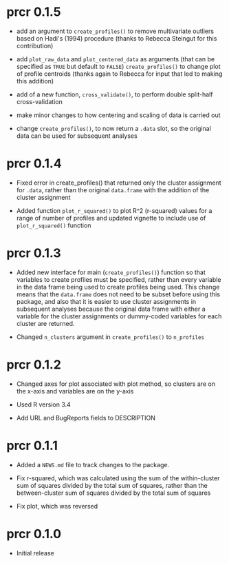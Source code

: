 # prcr 0.1.5

* add an argument to `create_profiles()` to remove multivariate outliers based on Hadi's (1994) procedure (thanks to Rebecca Steingut for this contribution)

* add `plot_raw_data` and `plot_centered_data` as arguments (that can be specified as `TRUE` but default to `FALSE`) `create_profiles()` to change plot of profile centroids (thanks again to Rebecca for input that led to making this addition)

* add of a new function, `cross_validate()`, to perform double split-half cross-validation

* make minor changes to how centering and scaling of data is carried out

* change `create_profiles()`, to now return a `.data` slot, so the original data can be used for subsequent analyses

# prcr 0.1.4

* Fixed error in create_profiles() that returned only the cluster assignment for `.data`, rather than the original `data.frame` with the addition of the cluster assignment

* Added function `plot_r_squared()` to plot R^2 (r-squared) values for a range of number of profiles and updated vignette to include use of `plot_r_squared()` function

# prcr 0.1.3

* Added new interface for main (`create_profiles()`) function so that variables to create profiles must be specified, rather than every variable in the data frame being used to create profiles being used. This change means that the `data.frame` does not need to be subset before using this package, and also that it is easier to use cluster assignments in subsequent analyses because the original data frame with either a variable for the cluster assignments or dummy-coded variables for each cluster are returned.

* Changed `n_clusters` argument in `create_profiles()` to `n_profiles`

# prcr 0.1.2

* Changed axes for plot associated with plot method, so clusters are on the x-axis and variables are on the y-axis

* Used R version 3.4

* Add URL and BugReports fields to DESCRIPTION

# prcr 0.1.1

* Added a `NEWS.md` file to track changes to the package.

* Fix r-squared, which was calculated using the sum of the within-cluster sum of squares divided by the total sum of squares, rather than the between-cluster sum of squares divided by the total sum of squares

* Fix plot, which was reversed

# prcr 0.1.0

* Initial release